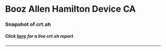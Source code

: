 # Booz Allen Hamilton Device CA
### Snapshot of crt.sh
##### Click [here](https://crt.sh/?q=54EFD2977D89EDE24DDC3797CEB5A80668B3905788B58FB1AC6893EF4B78A24A) for a live crt.sh report

---
